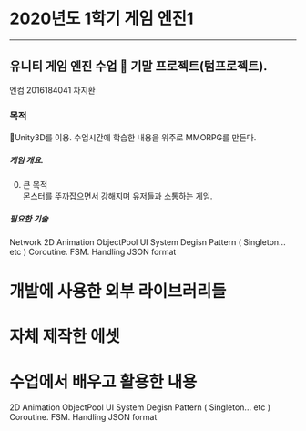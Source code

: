 # 2020년도 1학기 게임 엔진1
---
## 유니티 게임 엔진 수업 📝 기말 프로젝트(텀프로젝트).


엔컴 2016184041 차지환 

### 목적
📝Unity3D를 이용. 수업시간에 학습한 내용을 위주로 MMORPG를 만든다.


##### 게임 개요.

0. 큰 목적</br>
몬스터를 뚜까잡으면서 강해지며 유저들과 소통하는 게임.


##### 필요한 기술
Network
2D Animation
ObjectPool
UI System
Degisn Pattern ( Singleton... etc )
Coroutine.
FSM.
Handling JSON format



# 개발에 사용한 외부 라이브러리들



# 자체 제작한 에셋



# 수업에서 배우고 활용한 내용
2D Animation
ObjectPool
UI System
Degisn Pattern ( Singleton... etc )
Coroutine.
FSM.
Handling JSON format






